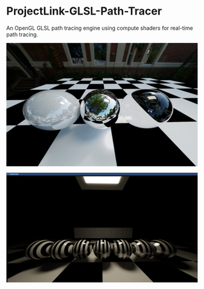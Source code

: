 # ProjectLink-GLSL-Path-Tracer
An OpenGL GLSL path tracing engine using compute shaders for real-time path tracing.

![alt text](./assets/images/pbr.jpg)

![alt text](./assets/images/checker.PNG)


